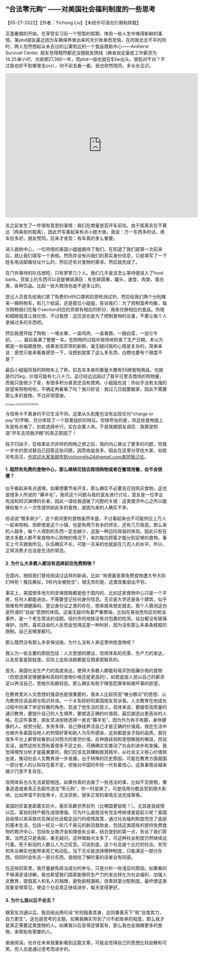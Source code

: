 ## “合法零元购” ——对美国社会福利制度的一些思考 

【05-27-2022】【作者：Yichong Liu】【未经许可请勿引用和转载】

正逢暑期的开始，在享受实习前一个短暂的假期，体验一些人生中难得新鲜的事情。某phd朋友最近因为车辆保养冒出来的天价账单而苦恼，在同我忿忿不平的同时，两人忽然想起从未去过的公寓附近的一个食品救助中心——Amherst Survival Center. 朋友觉得既然都还没摆脱贫困线（麻省规定最低工作薪资为$14.25每小时，也就是$27,360一年，而phd一般也就在$3w出头。很低对不对？不过我也好不到哪里去orz），何不前去看一看。我也欣然陪同，多长长见识。



<iframe src="https://www.google.com/maps/embed?pb=!1m18!1m12!1m3!1d2945.616444916941!2d-72.53507828454194!3d42.4146118791833!2m3!1f0!2f0!3f0!3m2!1i1024!2i768!4f13.1!3m3!1m2!1s0x89e6d28565320583%3A0xa1552d7ae26d7620!2sAmherst%20Survival%20Center!5e0!3m2!1sen!2sus!4v1653694571513!5m2!1sen!2sus" width="600" height="450" style="border:0;" allowfullscreen="" loading="lazy" referrerpolicy="no-referrer-when-downgrade"></iframe>

去之前发生了一件很有意思的事情：我们在商量是否开车前往。由于距离实在不算远（两条街的距离），因此开车看起来有点小题大做。我说：万一东西多的话，用车拉多好。朋友赞同。后来才发现：有车真的多么重要。

进入救助中心，一位热情的美国小姐姐接待了我们，在知道了我们是第一次前来后，就让我们填写一个表格。然而并没有问我们的真实身份信息，只是填写了一下姓名电话邮箱住址什么的，然后还有对食物的需求。然后就完成了。

在门外等待的队伍很短，只有寥寥几个人。我们几乎是没怎么等待便进入了food bank。货架上的东西可以说是琳琅满目：有生鲜蔬果，罐头，速食，肉类，蛋白类，各种饮品。比起一些大商场也是不遑多让的。

登记人员首先给我们拿了免费的n95口罩和抗原检测试剂，然后给我们两个分别推来一辆购物车，和几个纸袋。还是那位小姐姐，告诉我们：为了控制营养均衡，每次购物我们在每个section对应的货架有相应的积分，用来兑换相应的食品。热情和细致程度让我吃惊，不过我想：这应该也是为了控制食物的总量，不要让每个人拿掉过多的东西吧。

然后我便开始了购物：一堆水果，一盒鸡肉，一盒香肠，一捆白菜，一加仑牛奶，....，最后装满了整整一车。在购物的过程中我特地检查了生产日期，本以为都是一些临期食物，结果发现异常的新鲜。毫无疑问我的心情是复杂的，简单来说：感觉只是来看看感受一下，没想到就拿了这么多东西，白嫖也要有个限度不是？

最后小姐姐将我的购物车上了称，扣去车本身的重量大概有55磅食物用品，也就是约25kg，价值可能有七八十刀。这已经远远超过了我平日里去商场的购物量，而我只是按少了拿，有很多积分甚至还没有使用。小姐姐也说：你似乎没有太强的欲望来购物哈哈，不确定再看看了吗？我只好说：我过几日就要搬家，因此不需要那么多的食物，不过非常感谢。



<img src="img/../../img/Survival-Center.png" alt="image-20220527201036536" style="zoom:50%;" />



与信用卡不离身的平日生活不同，这里从头到尾也没有出现任何“charge or pay”的字眼，充分体现了一个慈善组织的特征。但很夸张的是，将这些食物提上车就有点难了，如若选择步行，实在会要人命。于是我跟朋友调侃：我算是知道“开车去领救济粮”的真正原因了！

段子归段子，在结束此次异样的购物之旅之后，我的内心冒出了更多的问题，但我一步步的尝试替自己回答这些问题，因而收益良多。因此在这里分享给大家。如若另有高见，也欢迎大家发邮件到yichongliu24@gmail.com来同我讨论。

#### 1. 既然有免费的食物中心，那么继续花钱去商场购物或者在餐馆用餐，会不会很傻？

似乎看起来有点道理，如果想要节省开支，那么确实不必要去花钱购买食物。这也是很多人所说的 “薅羊毛”。我将这个问题与我的室友进行讨论，室友是一位学业有成和知识渊博的长者，因此一语给我道破了问题的关键：这类救济中心之所以能够给每个人一次性提供如此多的食物，是因为来的人确实不多。

俗话说“僧多粥少”，这个房间里的食物虽然丰盛，不过看起来也不可能供应上万人一起来购物。但即使是这个小镇，也是有两万有余的师生，还有几万居民。那么来的人越多，每个人得到的东西一定会越少，这是一种边际效益的体现。因此只有在绝大多数人都不来食物中心购物的情况下，来的每位顾客才能分到足够的食物。事实上今天据我所见，队伍确实不长，可能一天来的也就是在几百人的水平。所以，正常消费才应该是生活的常态。

#### 2. 为什么大多数人都没有选择前往免费购物？

在国内，相信我们曾经阅读过这样的新闻，比如 “肯德基慈善免费食物遭大爷大妈们哄抢！推拉撕扯，5秒内全被抢空”。很无奈的是，这类现象层出不穷。

事实上，美国很多地方的安保措施都是低于国内的，比如这家食物中心只是一个平房，任何人都能进出，不需要登记任何身份信息。无论是大学还是各个建筑，似乎很难有所谓健康码，登记身份证之类的存在，想来就来想走就走。我个人猜测这也是所谓的“自由”思想的体现。这毫无疑问有着严重弊端，比如在某些危险区的枪击事件，是一个老生常谈的话题。纽约市的地铁没有对包裹的检测，站台都没有玻璃保护。当然，喜欢自由的人反而会觉得这是一种利好，因为没有那么多条条框框的限制，自己去哪里都行。

那么既然没有那么多安保设施，为什么没有人来这里哄抢食物呢？

我认为一些主要的原因包括：人文思想的建设，信用体系的完善，生产力的发达，以及贫富差距程度。实际上这些话题都是互相紧密联系的。

首先，美国社会生产力的高度发达，使得大多数人都能轻易买到低廉价格的食物（但想选择足够健康和高档的食物价格还是更高的），如若底层人民以自己的薪资足以养活自己，恩格尔系数较低，那么确实有助于降低犯罪率和做坏事的欲望。

在教育里对人文思想的强调也是很重要的，我本人比较厌恶“唯分数论”的思想，认为教育应该品德与知识并进。一个关系较好的美国朋友告诉我，人文教育在他成长过程中扮演了举足轻重的角色，启迪了他生活的意义。具体来说，要接受高质量的通识教育，要提升自己的人生境界，要塑造正确的价值观，最后塑造出更高尚的人格。在这件事里，朋友坚决拒绝选择一直去“薅羊毛”，因为作为有手有脚，身体健康的人。按劳分配，多劳多得，自己挣钱养活自己才是正确的价值观。我在生活中也被许多美国当地人的热情好客和助人为乐所感染，这些都是金子般的品质。我在很多平台上都曾经看到过对西方的普世价值，反种族歧视和思想解放的嘲讽，但说实话，诚然这些东西有着很多不足之处，可确确实实推动了社会的进步和发展。我觉得理性分析才是最重要的，我们应该去其糟粕取其精华，从社会主义核心价值观出发，推动社会人文教育进一步发展。出于特殊的历史原因，可能在教育方面我国一部分老人的认知存在着不足，但我对中国的年轻一代有着信心，这类事情会越来越少乃至不复存在。

信用体系也与生活紧密相连。如果你真的去做了一些违法的事，比如不交房租，肇事逃逸或者真正去超市违法“零元购”，你一时是爽了，可是信用分数会受到很大影响，比如申请不到信用卡，无法贷款，很多正常的事情无法完成等等。

美国的贫富差距着实巨大，基尼系数世界前列（比哪国更低呢？）。尤其是自疫情以后，富翁的财产都在成倍增值。可为什么底层没有完全垮掉或者是起义呢？美国自疫情以来采取优先保证社会稳定运行的疫情政策，通过社会福利制度兜住了底层的基本生活，包括一轮又一轮几千美元的新冠救助金，包括这类固有的提供免费食物的救济中心，包括失业救济金和降低失业率，结合提到的第一点，告诉了我们答案。当然这只是表层，毫无疑问，这样做缺点太多了，可这种社会制度仍然继续运行着。死于新冠的人数让人为之叹息。可说到底，这个社会是个比烂的社会。贫穷和失业确实也能带来死亡和动乱。当下无论是选择哪种制度，只能满足一部分东西，但同时会失去一部分东西。我相信了解时事的读者会有同感。

在这些回答里，我尽量避免政治成分的参与，只是分析一些浅显的原因。如果看的不够满足请谅解。我也希望我们国家能够将生产力的发达转化为社会福利，加强人文教育，提倡富人和名人的捐赠，避免偷税漏税，改善财富分配制度。最终使这类现象变得常见，使这个社会真正继续进步，每天变得更好。

#### 3. 为什么我以后不会去？

跟室友沟通以后，我总结出两句话“穷则独善其身，达则兼善天下”和“自食其力，自力更生”。这也是思考的主题。如果我确实穷到了付不起账单的程度，那么我才是真正需要这类食物的人。如果我以后变得足够富有，那么我也会捐赠更多的食物，来帮助有需要的人。



谢谢阅读。也许在未来我重新看到这篇文章，可能会觉得自己的思想比较幼稚和可笑。但人总是通过思考而进步的。



